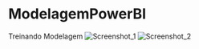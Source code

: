 # ModelagemPowerBI
Treinando Modelagem
![Screenshot_1](https://user-images.githubusercontent.com/89113372/160915288-4f1ab978-5f61-42f8-a9c6-4c36d240b723.png)
![Screenshot_2](https://user-images.githubusercontent.com/89113372/160915303-586d3ecb-d363-49a8-9728-079d31d6b5a5.png)
